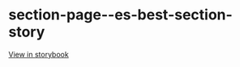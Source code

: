 # section-page--es-best-section-story

[View in storybook](https://raw.githack.com/Independent-Digital-News-and-Media-Ltd/standard-pwamp-sb/PR-722-sb/index.html?path=/story/section-page--es-best-section-story)